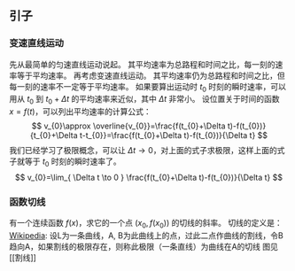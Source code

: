 ## 引子
### 变速直线运动
先从最简单的匀速直线运动说起。
其平均速率为总路程和时间之比，每一刻的速率等于平均速率。
再考虑变速直线运动。
其平均速率仍为总路程和时间之比，但每一刻的速率不一定等于平均速率。
如果要算出运动时 $t_{0}$ 时刻的瞬时速率，可以用从 $t_{0}$ 到 $t_{0}+\Delta t$ 的平均速率来近似，其中 $\Delta t$ 非常小。
设位置关于时间的函数 $x=f(t)$，可以列出平均速率的计算公式：
$$
v_{0}\approx \overline{v_{0}}=\frac{f(t_{0}+\Delta t)-f(t_{0})}{t_{0}+\Delta t-t_{0}}=\frac{f(t_{0}+\Delta t)-f(t_{0})}{\Delta t}
$$
我们已经学习了极限概念，可以让 $\Delta t\to 0$，对上面的式子求极限，这样上面的式子就等于 $t_{0}$ 时刻的瞬时速率了。
$$
v_{0}=\lim_{ \Delta t \to 0 } \frac{f(t_{0}+\Delta t)-f(t_{0})}{\Delta t}
$$
### 函数切线
有一个连续函数 $f(x)$，求它的一个点 $(x_{0},f(x_{0}))$ 的切线的斜率。
切线的定义是：
[Wikipedia](https://zh.wikipedia.org/wiki/%E5%88%87%E7%BA%BF): 设L为一条曲线，A, B为此曲线上的点，过此二点作曲线的割线，令B趋向A，如果割线的极限存在，则称此极限（一条直线）为曲线在A的切线
图见[[割线]]